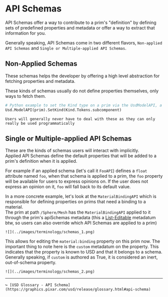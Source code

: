 # API Schemas

API Schemas offer a way to contribute to a prim's "definition" by defining sets of predefined properties and metadata or offer a way to extract that information for you.

Generally speaking, API Schemas come in two different flavors, `Non-applied API Schemas` and `Single or Multiple-applied API Schemas`.

## Non-Applied Schemas
These schemas helps the developer by offering a high level abstraction for fetching properties and metadata.

These kinds of schemas usually do not define properties themselves, only ways to fetch them.

```python
# Python example to set the Kind type on a prim via the UsdModelAPI, a non-applied API schema
Usd.ModelAPI(prim).SetKind(Kind.Tokens.subcomponent)
```

```admonish info title=""
Users will generally never have to deal with these as they can only really be used programmatically
```

## Single or Multiple-applied API Schemas

These are the kinds of schemas users will interact with implicitly.  
Applied API Schemas define the default properties that will be added to a prim's definition when it is applied.

For example if an applied schema (let's call it `FooAPI`) defines a `float` attribute named `foo`, when that schema is applied to a prim, the `foo` property will be available for users to express opinions on. If the user does not express an opinion on it, `foo` will fall back to its default value.  

In a more concrete example, let's look at the `MaterialBindingAPI` which is responsible for defining properties on prims that need a binding to a material.  
The prim at path `/Sphere/Mesh` has the `MaterialBindingAPI`  applied to it through the prim's apiSchemas metadata (this a [List-Editable](./list_editing.md) metadatum btw, so users can also override which API Schemas are applied to a prim)

```admonish example title="Applied Schemas"
![](../images/terminology/schemas_1.png)
```

This allows for editing the `material:binding` property on this prim now. The important thing to note here is the `custom` metadatum on the property. This indicates that the property is known to USD and that it belongs to a schema. Generally speaking, if `custom` is authored as True, it is considered an inert, out-of-schema property.

```admonish example title="Schema defined attribute"
![](../images/terminology/schemas_2.png)
```

---

```admonish note title=""
↪ [USD Glossary - API Schema](https://graphics.pixar.com/usd/release/glossary.html#api-schema)
```
